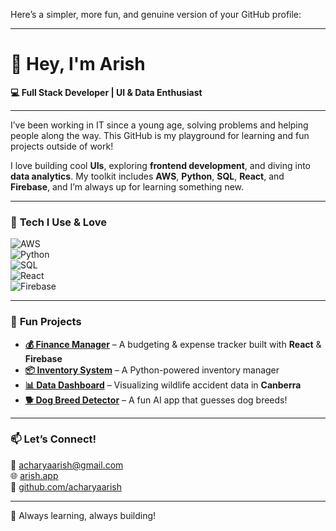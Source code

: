 Here’s a simpler, more fun, and genuine version of your GitHub profile:  

---

# 👋 Hey, I'm **Arish**  

**💻 Full Stack Developer | UI & Data Enthusiast**  

---

I’ve been working in IT since a young age, solving problems and helping people along the way. This GitHub is my playground for learning and fun projects outside of work!  

I love building cool **UIs**, exploring **frontend development**, and diving into **data analytics**. My toolkit includes **AWS**, **Python**, **SQL**, **React**, and **Firebase**, and I’m always up for learning something new.  

---

### 🚀 **Tech I Use & Love**  

![AWS](https://img.shields.io/badge/AWS-FF9900?style=for-the-badge&logo=amazonaws&logoColor=white)  
![Python](https://img.shields.io/badge/Python-3776AB?style=for-the-badge&logo=python&logoColor=white)  
![SQL](https://img.shields.io/badge/SQL-4479A1?style=for-the-badge&logo=postgresql&logoColor=white)  
![React](https://img.shields.io/badge/React-61DAFB?style=for-the-badge&logo=react&logoColor=black)  
![Firebase](https://img.shields.io/badge/Firebase-FFCA28?style=for-the-badge&logo=firebase&logoColor=white)  

---

### 🌟 **Fun Projects**  

- **[💰 Finance Manager](https://github.com/acharyaarish/Finance-Manager)** – A budgeting & expense tracker built with **React** & **Firebase**  
- **[📦 Inventory System](https://github.com/acharyaarish/Inventory-Management)** – A Python-powered inventory manager  
- **[📊 Data Dashboard](https://github.com/acharyaarish/Python_Dashboard)** – Visualizing wildlife accident data in **Canberra**  
- **[🐕 Dog Breed Detector](https://github.com/acharyaarish/dog_breed_detector)** – A fun AI app that guesses dog breeds!  

---

### 📫 **Let’s Connect!**  

📧 [acharyaarish@gmail.com](mailto:acharyaarish@gmail.com)  
🌐 [arish.app](https://arish.app)  
🐙 [github.com/acharyaarish](https://github.com/acharyaarish)  

---

🚀 Always learning, always building!
